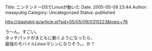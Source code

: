 Title: ニンテンドーDSでLinuxが動いた
Date: 2005-05-09 23:44
Author: masayukig
Category: Uncategorized
Status: published

<http://slashdot.jp/article.pl?sid=05/05/09/0315223&topic=76>

う〜ん。すごい。  
タッチパッドがまともに動くようになったら、  
最強のモバイルLinuxマシンになりそう。。か？
